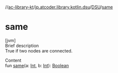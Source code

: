 //[ac-library-kt](../../index.md)/[jp.atcoder.library.kotlin.dsu](../index.md)/[DSU](index.md)/[same](same.md)



# same  
[jvm]  
Brief description  
True if two nodes are connected.  
  
  
Content  
fun [same](same.md)(a: [Int](https://kotlinlang.org/api/latest/jvm/stdlib/kotlin/-int/index.html), b: [Int](https://kotlinlang.org/api/latest/jvm/stdlib/kotlin/-int/index.html)): [Boolean](https://kotlinlang.org/api/latest/jvm/stdlib/kotlin/-boolean/index.html)  



